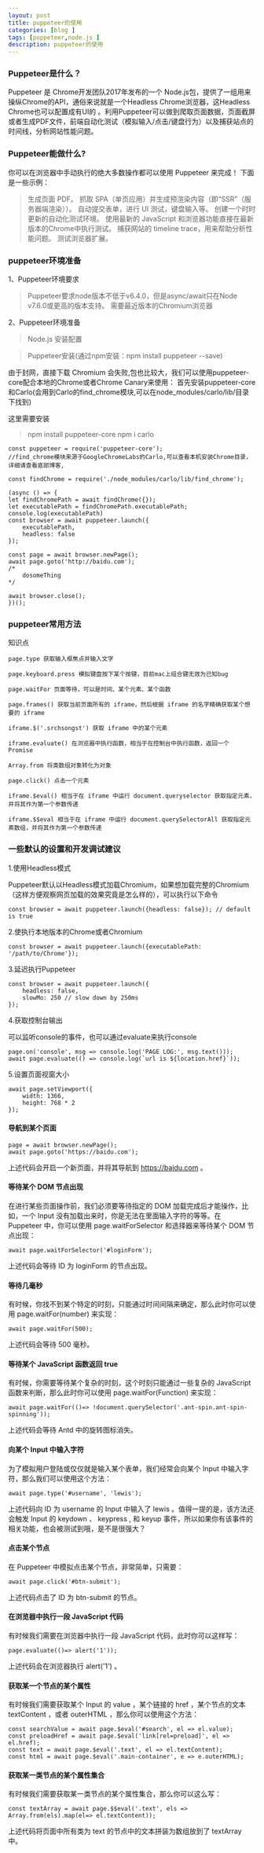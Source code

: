 ```yaml
---
layout: post
title: puppeteer的使用
categories: [blog ]
tags: [puppeteer,node.js ]
description: puppeteer的使用
---
```



### Puppeteer是什么？

Puppeteer 是 Chrome开发团队2017年发布的一个 Node.js包，提供了一组用来操纵Chrome的API，通俗来说就是一个Headless Chrome浏览器，这Headless Chrome也可以配置成有UI的 。利用Puppeteer可以做到爬取页面数据，页面截屏或者生成PDF文件，前端自动化测试（模拟输入/点击/键盘行为）以及捕获站点的时间线，分析网站性能问题。

### Puppeteer能做什么?

你可以在浏览器中手动执行的绝大多数操作都可以使用 Puppeteer 来完成！ 下面是一些示例：

> 生成页面 PDF。
> 抓取 SPA（单页应用）并生成预渲染内容（即“SSR”（服务器端渲染））。
> 自动提交表单，进行 UI 测试，键盘输入等。
> 创建一个时时更新的自动化测试环境。 使用最新的 JavaScript 和浏览器功能直接在最新版本的Chrome中执行测试。
> 捕获网站的 timeline trace，用来帮助分析性能问题。
> 测试浏览器扩展。


### puppeteer环境准备


1、Puppeteer环境要求

> Puppeteer要求node版本不低于v6.4.0，但是async/await只在Node v7.6.0或更高的版本支持。
> 需要最近版本的Chromium浏览器

2、Puppeteer环境准备

> Node.js 安装配置

> Puppeteer安装(通过npm安装：npm install puppeteer --save)

由于封网，直接下载 Chromium 会失败,包也比较大，我们可以使用puppeteer-core配合本地的Chrome或者Chrome Canary来使用：
首先安装puppeteer-core和Carlo(会用到Carlo的find_chrome模块,可以在node_modules/carlo/lib/目录下找到)

这里需要安装

> npm install puppeteer-core
> npm i carlo

    const puppeteer = require('puppeteer-core');
    //find_chrome模块来源于GoogleChromeLabs的Carlo,可以查看本机安装Chrome目录，详细请查看底部博客,

    const findChrome = require('./node_modules/carlo/lib/find_chrome');

    (async () => {
    let findChromePath = await findChrome({});
    let executablePath = findChromePath.executablePath;
    console.log(executablePath)
    const browser = await puppeteer.launch({
        executablePath,
        headless: false
    });

    const page = await browser.newPage();
    await page.goto('http://baidu.com');
    /*
        dosomeThing
    */

    await browser.close();
    })();


### puppeteer常用方法

知识点

    page.type 获取输入框焦点并输入文字

    page.keyboard.press 模拟键盘按下某个按键，目前mac上组合键无效为已知bug

    page.waitFor 页面等待，可以是时间、某个元素、某个函数

    page.frames() 获取当前页面所有的 iframe，然后根据 iframe 的名字精确获取某个想要的 iframe

    iframe.$('.srchsongst') 获取 iframe 中的某个元素

    iframe.evaluate() 在浏览器中执行函数，相当于在控制台中执行函数，返回一个 Promise

    Array.from 将类数组对象转化为对象

    page.click() 点击一个元素

    iframe.$eval() 相当于在 iframe 中运行 document.queryselector 获取指定元素，并将其作为第一个参数传递

    iframe.$$eval 相当于在 iframe 中运行 document.querySelectorAll 获取指定元素数组，并将其作为第一个参数传递

### 一些默认的设置和开发调试建议

1.使用Headless模式

Puppeteer默认以Headless模式加载Chromium，如果想加载完整的Chromium（这样方便观察网页加载的效果究竟是怎么样的），可以执行以下命令

    const browser = await puppeteer.launch({headless: false}); // default is true

2.使执行本地版本的Chrome或者Chromium

    const browser = await puppeteer.launch({executablePath: '/path/to/Chrome'});


3.延迟执行Puppeteer

    const browser = await puppeteer.launch({
        headless: false,
        slowMo: 250 // slow down by 250ms
    });

4.获取控制台输出

可以监听console的事件，也可以通过evaluate来执行console

    page.on('console', msg => console.log('PAGE LOG:', msg.text()));
    await page.evaluate(() => console.log(`url is ${location.href}`));

5.设置页面视窗大小

    await page.setViewport({
        width: 1366,
        height: 768 * 2
    });

#### 导航到某个页面

    page = await browser.newPage();
    await page.goto('https://baidu.com');

上述代码会开启一个新页面，并将其导航到 https://baidu.com 。

#### 等待某个 DOM 节点出现

在进行某些页面操作前，我们必须要等待指定的 DOM 加载完成后才能操作，比如，一个 Input 没有加载出来时，你是无法在里面输入字符的等等。在 Puppeteer 中，你可以使用 page.waitForSelector 和选择器来等待某个 DOM 节点出现：

    await page.waitForSelector('#loginForm');

上述代码会等待 ID 为 loginForm 的节点出现。

#### 等待几毫秒

有时候，你找不到某个特定的时刻，只能通过时间间隔来确定，那么此时你可以使用 page.waitFor(number) 来实现：

    await page.waitFor(500);

上述代码会等待 500 毫秒。

#### 等待某个 JavaScript 函数返回 true

有时候，你需要等待某个复杂的时刻，这个时刻只能通过一些复杂的 JavaScript 函数来判断，那么此时你可以使用 page.waitFor(Function) 来实现：

    await page.waitFor(()=> !document.querySelector('.ant-spin.ant-spin-spinning'));

上述代码会等待 Antd 中的旋转图标消失。

#### 向某个 Input 中输入字符

为了模拟用户登陆或仅仅就是输入某个表单，我们经常会向某个 Input 中输入字符，那么我们可以使用这个方法：

    await page.type('#username', 'lewis');

上述代码向 ID 为 username 的 Input 中输入了 lewis 。值得一提的是，该方法还会触发 Input 的 keydown 、 keypress , 和 keyup 事件，所以如果你有该事件的相关功能，也会被测试到哦，是不是很强大？

#### 点击某个节点

在 Puppeteer 中模拟点击某个节点，非常简单，只需要：

    await page.click('#btn-submit');

上述代码点击了 ID 为 btn-submit 的节点。

#### 在浏览器中执行一段 JavaScript 代码

有时候我们需要在浏览器中执行一段 JavaScript 代码，此时你可以这样写：

    page.evaluate(()=> alert('1'));

上述代码会在浏览器执行 alert('1') 。

#### 获取某一个节点的某个属性

有时候我们需要获取某个 Input 的 value ，某个链接的 href ，某个节点的文本 textContent ，或者 outerHTML ，那么你可以使用这个方法：

    const searchValue = await page.$eval('#search', el => el.value);
    const preloadHref = await page.$eval('link[rel=preload]', el => el.href);
    const text = await page.$eval('.text', el => el.textContent);
    const html = await page.$eval('.main-container', e => e.outerHTML);

#### 获取某一类节点的某个属性集合

有时候我们需要获取某一类节点的某个属性集合，那么你可以这么写：

    const textArray = await page.$$eval('.text', els => Array.from(els).map(el=> el.textContent));

上述代码将页面中所有类为 text 的节点中的文本拼装为数组放到了 textArray 中。


